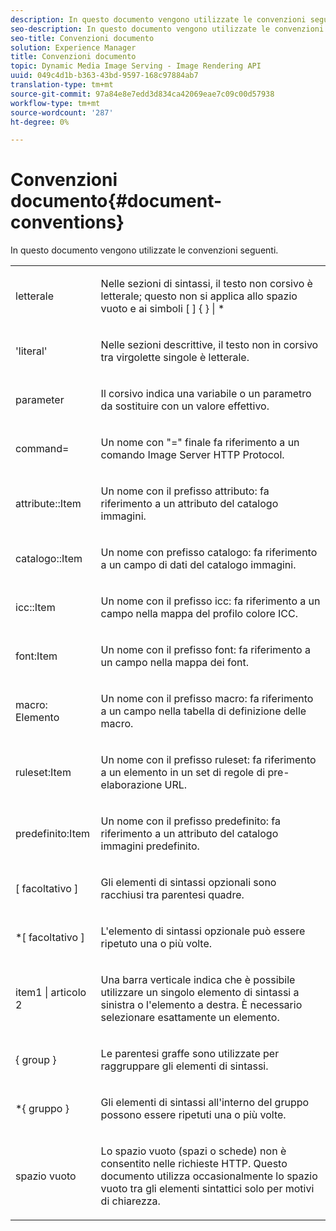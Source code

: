 ```yaml
---
description: In questo documento vengono utilizzate le convenzioni seguenti.
seo-description: In questo documento vengono utilizzate le convenzioni seguenti.
seo-title: Convenzioni documento
solution: Experience Manager
title: Convenzioni documento
topic: Dynamic Media Image Serving - Image Rendering API
uuid: 049c4d1b-b363-43bd-9597-168c97884ab7
translation-type: tm+mt
source-git-commit: 97a84e8e7edd3d834ca42069eae7c09c00d57938
workflow-type: tm+mt
source-wordcount: '287'
ht-degree: 0%

---
```



# Convenzioni documento{#document-conventions}

In questo documento vengono utilizzate le convenzioni seguenti.

<table id="simpletable_8C9DB0DA5F2B4C068794415602B768CB"> 
 <tr class="strow"> 
  <td class="stentry"> <p>letterale </p> </td> 
  <td class="stentry"> <p>Nelle sezioni di sintassi, il testo non corsivo è letterale; questo non si applica allo spazio vuoto e ai simboli [ ] { } | * </p> </td> 
 </tr> 
 <tr class="strow"> 
  <td class="stentry"> <p>'literal' </p> </td> 
  <td class="stentry"> <p>Nelle sezioni descrittive, il testo non in corsivo tra virgolette singole è letterale. </p> </td> 
 </tr> 
 <tr class="strow"> 
  <td class="stentry"> <p> <span class="varname"> parameter  </span> </p> </td> 
  <td class="stentry"> <p>Il corsivo indica una variabile o un parametro da sostituire con un valore effettivo. </p> </td> 
 </tr> 
 <tr class="strow"> 
  <td class="stentry"> <p> <span class="codeph"> command=  </span> </p> </td> 
  <td class="stentry"> <p>Un nome con "=" finale fa riferimento a un comando Image Server HTTP Protocol. </p> </td> 
 </tr> 
 <tr class="strow"> 
  <td class="stentry"> <p> <span class="codeph"> attribute::Item  </span> </p> </td> 
  <td class="stentry"> <p>Un nome con il prefisso <span class="codeph"> attributo: </span> fa riferimento a un attributo del catalogo immagini. </p> </td> 
 </tr> 
 <tr class="strow"> 
  <td class="stentry"> <p> <span class="codeph"> catalogo::Item  </span> </p> </td> 
  <td class="stentry"> <p>Un nome con prefisso <span class="codeph"> catalogo: </span> fa riferimento a un campo di dati del catalogo immagini. </p> </td> 
 </tr> 
 <tr class="strow"> 
  <td class="stentry"> <p> <span class="codeph"> icc::Item  </span> </p> </td> 
  <td class="stentry"> <p>Un nome con il prefisso <span class="codeph"> icc: </span> fa riferimento a un campo nella mappa del profilo colore ICC. </p> </td> 
 </tr> 
 <tr class="strow"> 
  <td class="stentry"> <p> <span class="codeph"> font:Item  </span> </p> </td> 
  <td class="stentry"> <p>Un nome con il prefisso <span class="codeph"> font: </span> fa riferimento a un campo nella mappa dei font. </p> </td> 
 </tr> 
 <tr class="strow"> 
  <td class="stentry"> <p> <span class="codeph"> macro: Elemento  </span> </p> </td> 
  <td class="stentry"> <p>Un nome con il prefisso <span class="codeph"> macro: </span> fa riferimento a un campo nella tabella di definizione delle macro. </p> </td> 
 </tr> 
 <tr class="strow"> 
  <td class="stentry"> <p> <span class="codeph"> ruleset:Item  </span> </p> </td> 
  <td class="stentry"> <p>Un nome con il prefisso <span class="codeph"> ruleset: </span> fa riferimento a un elemento in un set di regole di pre-elaborazione URL. </p> </td> 
 </tr> 
 <tr class="strow"> 
  <td class="stentry"> <p> <span class="codeph"> predefinito:Item  </span> </p> </td> 
  <td class="stentry"> <p>Un nome con il prefisso <span class="codeph"> predefinito: </span> fa riferimento a un attributo del catalogo immagini predefinito. </p> </td> 
 </tr> 
 <tr class="strow"> 
  <td class="stentry"> <p> <span class="codeph"> [  <span class="varname"> facoltativo  </span>]  </span> </p> </td> 
  <td class="stentry"> <p>Gli elementi di sintassi opzionali sono racchiusi tra parentesi quadre. </p> </td> 
 </tr> 
 <tr class="strow"> 
  <td class="stentry"> <p> <span class="codeph"> *[  <span class="varname"> facoltativo  </span>]  </span> </p> </td> 
  <td class="stentry"> <p>L'elemento di sintassi <span class="varname"> opzionale </span> può essere ripetuto una o più volte. </p> </td> 
 </tr> 
 <tr class="strow"> 
  <td class="stentry"> <p> <span class="codeph"> <span class="varname"> item1  </span>|  <span class="varname"> articolo 2  </span> </span> </p> </td> 
  <td class="stentry"> <p>Una barra verticale indica che è possibile utilizzare un singolo elemento di sintassi a sinistra o l'elemento a destra. È necessario selezionare esattamente un elemento. </p> </td> 
 </tr> 
 <tr class="strow"> 
  <td class="stentry"> <p> <span class="codeph"> {  <span class="varname"> group  </span>}  </span> </p> </td> 
  <td class="stentry"> <p>Le parentesi graffe sono utilizzate per raggruppare gli elementi di sintassi. </p> </td> 
 </tr> 
 <tr class="strow"> 
  <td class="stentry"> <p> <span class="codeph"> *{  <span class="varname"> gruppo  </span>}  </span> </p> </td> 
  <td class="stentry"> <p>Gli elementi di sintassi all'interno del gruppo possono essere ripetuti una o più volte. </p> </td> 
 </tr> 
 <tr class="strow"> 
  <td class="stentry"> <p>spazio vuoto </p> </td> 
  <td class="stentry"> <p>Lo spazio vuoto (spazi o schede) non è consentito nelle richieste HTTP. Questo documento utilizza occasionalmente lo spazio vuoto tra gli elementi sintattici solo per motivi di chiarezza. </p> </td> 
 </tr> 
</table>

